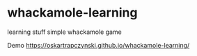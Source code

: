 # whackamole-learning
learning stuff
simple whackamole game

Demo
https://oskartrapczynski.github.io/whackamole-learning/
